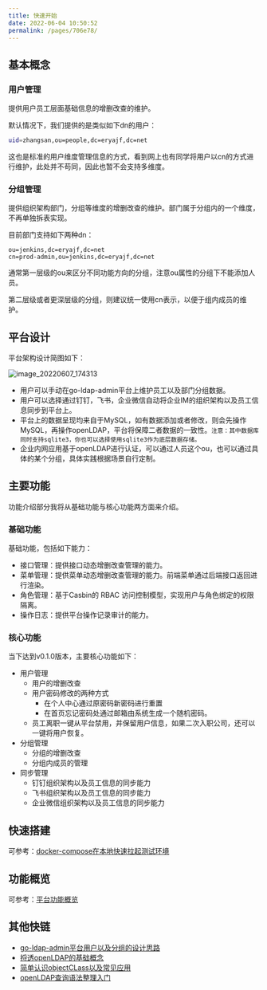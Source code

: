 ```yaml
---
title: 快速开始
date: 2022-06-04 10:50:52
permalink: /pages/706e78/
---
```



## 基本概念

### 用户管理

提供用户员工层面基础信息的增删改查的维护。

默认情况下，我们提供的是类似如下dn的用户：

```sh
uid=zhangsan,ou=people,dc=eryajf,dc=net
```

这也是标准的用户维度管理信息的方式，看到网上也有同学将用户以cn的方式进行维护，此处并不苟同，因此也暂不会支持多维度。

### 分组管理

提供组织架构部门，分组等维度的增删改查的维护。部门属于分组内的一个维度，不再单独拆表实现。

目前部门支持如下两种dn：

```
ou=jenkins,dc=eryajf,dc=net
cn=prod-admin,ou=jenkins,dc=eryajf,dc=net
```

通常第一层级的ou来区分不同功能方向的分组，注意ou属性的分组下不能添加人员。

第二层级或者更深层级的分组，则建议统一使用cn表示，以便于组内成员的维护。

## 平台设计

平台架构设计简图如下：

![image_20220607_174313](/img/architecture.png)

- 用户可以手动在go-ldap-admin平台上维护员工以及部门分组数据。
- 用户可以选择通过钉钉，飞书，企业微信自动将企业IM的组织架构以及员工信息同步到平台上。
- 平台上的数据呈现均来自于MySQL，如有数据添加或者修改，则会先操作MySQL，再操作openLDAP，平台将保障二者数据的一致性。`注意：其中数据库同时支持sqlite3，你也可以选择使用sqlite3作为底层数据存储。`
- 企业内网应用基于openLDAP进行认证，可以通过人员这个ou，也可以通过具体的某个分组，具体实践根据场景自行定制。

## 主要功能

功能介绍部分我将从基础功能与核心功能两方面来介绍。

### 基础功能

基础功能，包括如下能力：

- 接口管理：提供接口动态增删改查管理的能力。
- 菜单管理：提供菜单动态增删改查管理的能力。前端菜单通过后端接口返回进行渲染。
- 角色管理：基于Casbin的 RBAC 访问控制模型，实现用户与角色绑定的权限隔离。
- 操作日志：提供平台操作记录审计的能力。

### 核心功能

当下达到v0.1.0版本，主要核心功能如下：

- 用户管理
  - 用户的增删改查
  - 用户密码修改的两种方式
    - 在个人中心通过原密码新密码进行重置
    - 在首页忘记密码处通过邮箱由系统生成一个随机密码。
  - 员工离职一键从平台禁用，并保留用户信息，如果二次入职公司，还可以一键将用户恢复。
- 分组管理
  - 分组的增删改查
  - 分组内成员的管理
- 同步管理
  - 钉钉组织架构以及员工信息的同步能力
  - 飞书组织架构以及员工信息的同步能力
  - 企业微信组织架构以及员工信息的同步能力

## 快速搭建

可参考：[docker-compose在本地快速拉起测试环境](/pages/f081dc/)

## 功能概览

可参考：[平台功能概览](/pages/7a40de/)

## 其他快链

- [go-ldap-admin平台用户以及分组的设计思路](/pages/5683c6/)
- [捋透openLDAP的基础概念](/pages/17ba17/)
- [简单认识objectCLass以及常见应用](/pages/a5328b/)
- [openLDAP查询语法整理入门](/pages/f537df/)